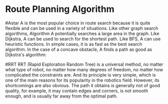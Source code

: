 # Route Planning Algorithm

#Astar
A is the most popular choice in route search because it is quite flexible and can be used in a variety of situations. Like other graph search algorithms, Algorithm A potentially searches a large area in the graph. Like Dijkstra, A can be used to search for the shortest path. Like BFS, A can use heuristic functions. In simple cases, it is as fast as the best search algorithm. In the case of a concave obstacle, A finds a path as good as Dijkstra's algorithm:


#RRT
RRT (Rapid Exploration Random Tree) is a universal method, no matter what type of robot, no matter how many degrees of freedom, no matter how complicated the constraints are. And its principle is very simple, which is one of the main reasons for its popularity in the robotics field. However, its shortcomings are also obvious. The path it obtains is generally not of good quality, for example, it may contain edges and corners, is not smooth enough, and is usually far away from the optimal path.

